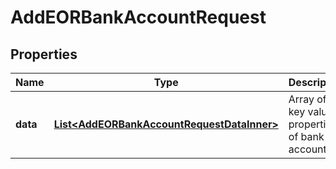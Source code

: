 

# AddEORBankAccountRequest


## Properties

| Name | Type | Description | Notes |
|------------ | ------------- | ------------- | -------------|
|**data** | [**List&lt;AddEORBankAccountRequestDataInner&gt;**](AddEORBankAccountRequestDataInner.md) | Array of key value properties of bank account |  |



